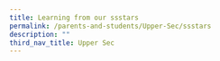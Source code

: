 ```yaml
---
title: Learning from our ssstars
permalink: /parents-and-students/Upper-Sec/ssstars
description: ""
third_nav_title: Upper Sec
---
```

